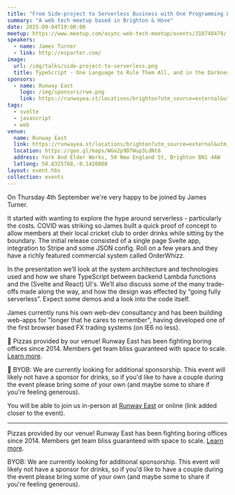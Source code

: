 ```yaml
---
title: "From Side-project to Serverless Business with One Programming Language - TypeScript"
summary: "A web tech meetup based in Brighton & Hove"
date: 2025-09-04T19:00:00
meetup: https://www.meetup.com/async-web-tech-meetup/events/310748479/
speakers:
  - name: James Turner
  - link: http://esparter.com/
image:
  url: /img/talks/side-project-to-serverless.png
  title: TypeScript - One Language to Rule Them All, and in the Darkness Compile Them
sponsors:
  - name: Runway East
    logo: /img/sponsors/rwe.png
    link: https://runwayea.st/locations/brighton?utm_source=external&utm_medium=event&utm_campaign=sponsorship
tags:
  - svelte
  - javascript
  - web
venue:
  name: Runway East
  link: https://runwayea.st/locations/brighton?utm_source=external&utm_medium=event&utm_campaign=sponsorship
  location: https://goo.gl/maps/WGe2p9D7Wup3LdNt8
  address: York And Elder Works, 50 New England St, Brighton BN1 4AW
  latlong: 50.8325788,-0.1420808
layout: event.hbs
collection: events
---
```


On Thursday 4th September we're very happy to be joined by James Turner.

It started with wanting to explore the hype around serverless - particularly the costs. COVID was striking so James built a quick proof of concept to allow members at their local cricket club to order drinks while sitting by the boundary. The initial release consisted of a single page Svelte app, integration to Stripe and some JSON config. Roll on a few years and they have a richly featured commercial system called OrderWhizz.

In the presentation we’ll look at the system architecture and technologies used and how we share TypeScript between backend Lambda functions and the (Svelte and React) UI's. We’ll also discuss some of the many trade-offs made along the way, and how the design was effected by “going fully serverless”. Expect some demos and a look into the code itself.

James currently runs his own web-dev consultancy and has been building web-apps for "longer that he cares to remember", having developed one of the first browser based FX trading systems (on IE6 no less).

🍕 Pizzas provided by our venue! Runway East has been fighting boring offices since 2014. Members get team bliss guaranteed with space to scale. [Learn more](https://runwayea.st/locations/brighton?utm_source=external&utm_medium=event&utm_campaign=sponsorship).

🍻 BYOB: We are currently looking for additional sponsorship. This event will likely not have a sponsor for drinks, so if you'd like to have a couple during the event please bring some of your own (and maybe some to share if you're feeling generous).

You will be able to join us in-person at [Runway East](https://runwayea.st/locations/brighton?utm_source=external&utm_medium=event&utm_campaign=sponsorship) or online (link added closer to the event).

---

Pizzas provided by our venue! Runway East has been fighting boring offices since 2014. Members get team bliss guaranteed with space to scale. [Learn more](https://runwayea.st/locations/brighton?utm_source=external&utm_medium=event&utm_campaign=sponsorship).

BYOB: We are currently looking for additional sponsorship. This event will likely not have a sponsor for drinks, so if you'd like to have a couple during the event please bring some of your own (and maybe some to share if you're feeling generous).
